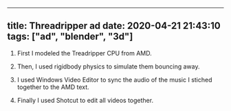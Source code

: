
---
title: Threadripper ad
date: 2020-04-21 21:43:10
tags: ["ad", "blender", "3d"]
---

1. First I modeled the Treadripper CPU from AMD.  

2. Then, I used rigidbody physics to simulate them bouncing away.  

3. I used Windows Video Editor to sync the audio of the music I stiched together to the AMD text.  

4. Finally I used Shotcut to edit all videos together.
